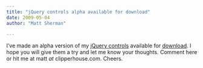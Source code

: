 ```yaml
---
title: "jQuery controls alpha available for download"
date: 2009-05-04
author: "Matt Sherman"

---
```


I’ve made an alpha version of my [jQuery controls](/jQuery/) available for [download](/jQuery/Download.aspx). I hope you will give them a try and let me know your thoughts. Comment here or hit me at matt _at_ clipperhouse.com. Cheers.
